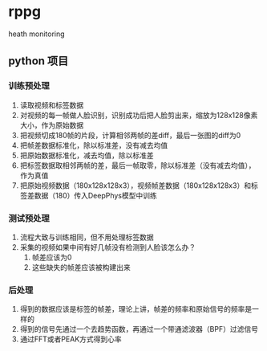 # rppg

heath monitoring




## python 项目
### 训练预处理
1. 读取视频和标签数据
2. 对视频的每一帧做人脸识别，识别成功后把人脸剪出来，缩放为128x128像素大小，作为原始数据
3. 把视频切成180帧的片段，计算相邻两帧的差diff，最后一张图的diff为0
4. 把帧差数据标准化，除以标准差，没有减去均值
5. 把原始数据标准化，减去均值，除以标准差
6. 把标签数据取相邻两帧的差，最后一帧取零，除以标准差（没有减去均值），作为真值
7. 把原始视频数据（180x128x128x3），视频帧差数据（180x128x128x3）和标签差数据（180）传入DeepPhys模型中训练

### 测试预处理
1. 流程大致与训练相同，但不用处理标签数据
2. 采集的视频如果中间有好几帧没有检测到人脸该怎么办？
    1. 帧差应该为0
    2. 这些缺失的帧差应该被构建出来

### 后处理
1. 得到的数据应该是标签的帧差，理论上讲，帧差的频率和原始信号的频率是一样的
2. 得到的信号先通过一个去趋势函数，再通过一个带通滤波器（BPF）过滤信号
3. 通过FFT或者PEAK方式得到心率

